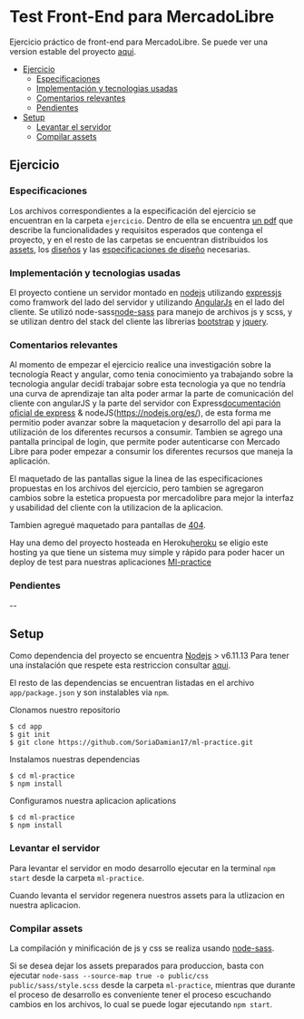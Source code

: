 # Test Front-End para MercadoLibre

Ejercicio práctico de front-end para MercadoLibre. Se puede ver una version estable del proyecto [aqui](https://ml-practice.herokuapp.com).

- [Ejercicio](#ejercicio)
  - [Especificaciones](#especificaciones)
  - [Implementación y tecnologias usadas](#implementaci%C3%B3n-y-tecnologias-usadas)
  - [Comentarios relevantes](#comentarios-relevantes)
  - [Pendientes](#pendientes)
- [Setup](#setup)
  - [Levantar el servidor](#levantar-el-servidor)
  - [Compilar assets](#compilar-assets)

## Ejercicio

### Especificaciones

Los archivos correspondientes a la especificación del ejercicio se encuentran en la carpeta `ejercicio`. Dentro de ella
se encuentra [un pdf](./ejercicio/front-end-test-practico.pdf) que describe la funcionalidades y requisitos esperados
que contenga el proyecto, y en el resto de las carpetas se encuentran distribuidos los [assets](./ejercicio/assets),
los [diseños](./ejercicio/diseños) y las [especificaciones de diseño](./ejercicio/specs) necesarias.

### Implementación y tecnologias usadas

El proyecto contiene un servidor montado en [nodejs](https://nodejs.org/) utilizando [expressjs](http://expressjs.com/)
como framwork del lado del servidor y utilizando [AngularJs](https://angularjs.org) en el lado del cliente. Se utilizó node-sass[node-sass](https://www.npmjs.com/package/node-sass) para manejo de archivos js y scss, y se utilizan dentro del stack del cliente las librerias
[bootstrap](https://getbootstrap.com) y [jquery](https://jquery.com).

### Comentarios relevantes

Al momento de empezar el ejercicio realice una investigación sobre la tecnología React y angular, como tenia conocimiento ya trabajando sobre la tecnologia angular decidí trabajar sobre esta tecnologia ya que no tendría una curva de aprendizaje tan alta poder armar la parte de comunicación del cliente con angularJS y la parte del servidor con Express[documentación oficial de
express](http://expressjs.com/en/4x/api.html) & nodeJS(https://nodejs.org/es/), de esta forma me permitio poder avanzar sobre la maquetacion y desarrollo del api para la utilización de los diferentes recursos a consumir.
Tambien se agrego una pantalla principal de login, que permite poder autenticarse con Mercado Libre para poder empezar a consumir los diferentes recursos que maneja la aplicación.

El maquetado de las pantallas sigue la linea de las especificaciones propuestas en los archivos del ejercicio, pero tambien
se agregaron cambios sobre la estetica propuesta por mercadolibre para mejor la interfaz y usabilidad del cliente con la utilizacion de la aplicacion.

Tambien agregué maquetado para pantallas de [404](https://ml-practice.herokuapp.com/404).

Hay una demo del proyecto hosteada en Heroku[heroku](https://www.heroku.com) se eligio este hosting ya que tiene un sistema muy simple y rápido para poder hacer un deploy de test para nuestras aplicaciones [Ml-practice](https://ml-practice.herokuapp.com)

### Pendientes
--

## Setup

Como dependencia del proyecto se encuentra [Nodejs](https://nodejs.org/es/) > v6.11.13 Para tener una instalación que
respete esta restriccion consultar [aqui](https://nodejs.org/es/download/package-manager/).

El resto de las dependencias se encuentran listadas en el archivo `app/package.json` y son instalables via `npm`.

Clonamos nuestro repositorio
```
$ cd app
$ git init
$ git clone https://github.com/SoriaDamian17/ml-practice.git

```
Instalamos nuestras dependencias
```
$ cd ml-practice
$ npm install

```
Configuramos nuestra aplicacion aplications
```
$ cd ml-practice
$ npm install

```
### Levantar el servidor

Para levantar el servidor en modo desarrollo ejecutar en la terminal `npm start` desde la carpeta `ml-practice`.

Cuando levanta el servidor regenera nuestros assets para la utlizacion en nuestra aplicacion.

### Compilar assets

La compilación y minificación de js y css se realiza usando [node-sass](https://www.npmjs.com/package/node-sass).

Si se desea dejar los assets preparados para produccion, basta con ejecutar `node-sass --source-map true -o public/css public/sass/style.scss` desde la carpeta `ml-practice`, mientras que
durante el proceso de desarrollo es conveniente tener el proceso escuchando cambios en los archivos, lo cual se puede
logar ejecutando `npm start`.
